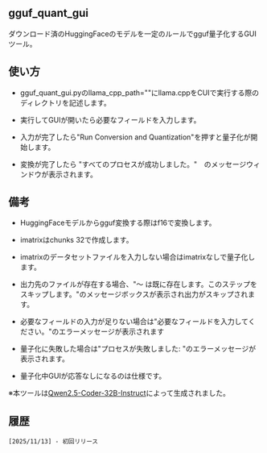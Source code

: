 ## gguf_quant_gui

ダウンロード済のHuggingFaceのモデルを一定のルールでgguf量子化するGUIツール。


## 使い方
* gguf_quant_gui.pyのllama_cpp_path=""にllama.cppをCUIで実行する際のディレクトリを記述します。

* 実行してGUIが開いたら必要なフィールドを入力します。

* 入力が完了したら"Run Conversion and Quantization"を押すと量子化が開始します。

* 変換が完了したら "すべてのプロセスが成功しました。"　のメッセージウィンドウが表示されます。

## 備考

* HuggingFaceモデルからgguf変換する際はf16で変換します。

* imatrixはchunks 32で作成します。

* imatrixのデータセットファイルを入力しない場合はimatrixなしで量子化します。

* 出力先のファイルが存在する場合、"～ は既に存在します。このステップをスキップします。"のメッセージボックスが表示され出力がスキップされます。

* 必要なフィールドの入力が足りない場合は"必要なフィールドを入力してください。"のエラーメッセージが表示されます

* 量子化に失敗した場合は"プロセスが失敗しました: "のエラーメッセージが表示されます。

* 量子化中GUIが応答なしになるのは仕様です。

※本ツールは[Qwen2.5-Coder-32B-Instruct](https://huggingface.co/Qwen/Qwen2.5-Coder-32B-Instruct)によって生成されました。

## 履歴
    [2025/11/13] - 初回リリース